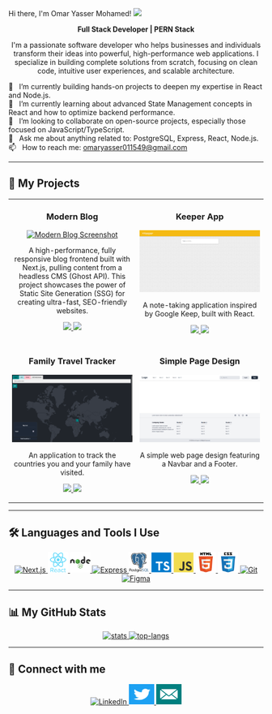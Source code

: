 Hi there, I'm Omar Yasser Mohamed! <img src="https://media.giphy.com/media/hvRJCLFzcasrR4ia7z/giphy.gif" width="30px" />
<p align="center">
<strong>Full Stack Developer | PERN Stack</strong>
</p>

<p align="center">
I'm a passionate software developer who helps businesses and individuals transform their ideas into powerful, high-performance web applications. I specialize in building complete solutions from scratch, focusing on clean code, intuitive user experiences, and scalable architecture.
</p>

🔭   I’m currently building hands-on projects to deepen my expertise in React and Node.js.  
🌱   I’m currently learning about advanced State Management concepts in React and how to optimize backend performance.  
👯   I’m looking to collaborate on open-source projects, especially those focused on JavaScript/TypeScript.  
💬   Ask me about anything related to: PostgreSQL, Express, React, Node.js.  
📫   How to reach me: omaryasser011549@gmail.com <!-- Replace with your email -->

---

## 🚀 My Projects

<table align="center">
<tr align="center">
<td width="50%" valign="top">
<h3 align="center">Modern Blog</h3>
<a href="https://fullstack-blog-nextjs-rouge.vercel.app/" target="_blank">
  <img src="[Link to your screenshot]" alt="Modern Blog Screenshot" width="100%" />
</a>
<p align="center">
  A high-performance, fully responsive blog frontend built with Next.js, pulling content from a headless CMS (Ghost API). This project showcases the power of Static Site Generation (SSG) for creating ultra-fast, SEO-friendly websites.
</p>
<p align="center">
  <a href="https://github.com/Ghost-web-ops/my-blog-frontend-nextjs">
    <img src="https://img.shields.io/badge/Code-GitHub-181717?style=for-the-badge&logo=github" />
  </a>
  <a href="https://fullstack-blog-nextjs-rouge.vercel.app/">
    <img src="https://img.shields.io/badge/Live-Demo-blue?style=for-the-badge&logo=vercel" />
  </a>
</p>
</td>

<td width="50%" valign="top">
<h3 align="center">Keeper App</h3>
<a href="https://subtle-empanada-5cc60a.netlify.app/" target="_blank">
<img src="https://raw.githubusercontent.com/Ghost-web-ops/keeper-app/main/Screenshot%202025-06-24%20094903.png" alt="Keeper App Screenshot" width="100%" />
</a>
<p align="center">A note-taking application inspired by Google Keep, built with React.</p>
<p align="center">
<a href="https://github.com/Ghost-web-ops/keeper-app">
<img src="https://img.shields.io/badge/Code-GitHub-181717?style=for-the-badge&logo=github" />
</a>
<a href="https://subtle-empanada-5cc60a.netlify.app/">
<img src="https://img.shields.io/badge/Live-Demo-blue?style=for-the-badge&logo=netlify" />
</a>
</p>
</td>
</tr>

<tr align="center">
<td width="50%" valign="top">
<h3 align="center">Family Travel Tracker</h3>
<a href="#" target="_blank">
<!-- ضع هنا رابط صورة المشروع الحقيقي -->
<img src="https://raw.githubusercontent.com/Ghost-web-ops/family-travel-tracker/main/project%20photo.png" alt="Family Travel Tracker Screenshot" width="100%" />
</a>
<p align="center">An application to track the countries you and your family have visited.</p>
<p align="center">
<a href="https://github.com/Ghost-web-ops/family-travel-tracker">
<img src="https://img.shields.io/badge/Code-GitHub-181717?style=for-the-badge&logo=github" />
</a>
<!-- ضع هنا رابط الديمو الحقيقي إن توفر -->
<a href="https://family-travel-tracker-production.up.railway.app">
<img src="https://img.shields.io/badge/Live-Demo-blue?style=for-the-badge&logo=vercel" />
</a>
</p>
</td>

<td width="50%" valign="top">
<h3 align="center">Simple Page Design</h3>
<a href="https://simple-page-six.vercel.app/" target="_blank">
<img src="https://raw.githubusercontent.com/Ghost-web-ops/Simple-page/main/Screenshot%202025-07-04%20095557.png" alt="Simple Page Screenshot" width="100%" />
</a>
<p align="center">A simple web page design featuring a Navbar and a Footer.</p>
<p align="center">
<a href="https://github.com/Ghost-web-ops/Simple-page">
<img src="https://img.shields.io/badge/Code-GitHub-181717?style=for-the-badge&logo=github" />
</a>
<a href="https://simple-page-six.vercel.app/">
<img src="https://img.shields.io/badge/Live-Demo-blue?style=for-the-badge&logo=vercel" />
</a>
</p>
</td>
</tr>
</table>

---

## 🛠️ Languages and Tools I Use

<p align="center">
    <a href="https://nextjs.org/" target="_blank">
    <img src="https://skillicons.dev/icons?i=nextjs" alt="Next.js" width="40" height="40"/>
  </a>
  <a href="https://reactjs.org/" target="_blank">
    <img src="https://raw.githubusercontent.com/devicons/devicon/master/icons/react/react-original-wordmark.svg" alt="React" width="40" height="40"/>
  </a>
  <a href="https://nodejs.org" target="_blank">
    <img src="https://raw.githubusercontent.com/devicons/devicon/master/icons/nodejs/nodejs-original-wordmark.svg" alt="Node.js" width="40" height="40"/>
  </a>
  <a href="https://expressjs.com" target="_blank">
    <img src="https://skillicons.dev/icons?i=express" alt="Express" width="40" height="40"/>
  </a>
  <a href="https://www.postgresql.org" target="_blank">
    <img src="https://raw.githubusercontent.com/devicons/devicon/master/icons/postgresql/postgresql-original-wordmark.svg" alt="PostgreSQL" width="40" height="40"/>
  </a>
  <a href="https://www.typescriptlang.org/" target="_blank">
    <img src="https://raw.githubusercontent.com/devicons/devicon/master/icons/typescript/typescript-original.svg" alt="TypeScript" width="40" height="40"/>
  </a>
  <a href="https://developer.mozilla.org/en-US/docs/Web/JavaScript" target="_blank">
    <img src="https://raw.githubusercontent.com/devicons/devicon/master/icons/javascript/javascript-original.svg" alt="JavaScript" width="40" height="40"/>
  </a>
  <a href="https://developer.mozilla.org/en-US/docs/Web/HTML" target="_blank">
    <img src="https://raw.githubusercontent.com/devicons/devicon/master/icons/html5/html5-original-wordmark.svg" alt="HTML5" width="40" height="40"/>
  </a>
  <a href="https://developer.mozilla.org/en-US/docs/Web/CSS" target="_blank">
    <img src="https://raw.githubusercontent.com/devicons/devicon/master/icons/css3/css3-original-wordmark.svg" alt="CSS3" width="40" height="40"/>
  </a>
  <a href="https://git-scm.com/" target="_blank">
    <img src="https://www.vectorlogo.zone/logos/git-scm/git-scm-icon.svg" alt="Git" width="40" height="40"/>
  </a>
  <a href="https://www.figma.com/" target="_blank">
    <img src="https://www.vectorlogo.zone/logos/figma/figma-icon.svg" alt="Figma" width="40" height="40"/>
  </a>
</p>


---

## 📊 My GitHub Stats

<p align="center">
<a href="https://github.com/anuraghazra/github-readme-stats">
<img src="https://github-readme-stats.vercel.app/api?username=Ghost-web-ops&show_icons=true&locale=en&theme=tokyonight&hide_border=true" alt="stats" />
</a>
<a href="https://github.com/anuraghazra/convoychat">
<img src="https://github-readme-stats.vercel.app/api/top-langs/?username=Ghost-web-ops&layout=compact&locale=en&theme=tokyonight&hide_border=true" alt="top-langs" />
</a>
</p>

---

## 🔗 Connect with me

<p align="center">
  <!-- LinkedIn -->
  <a href="https://www.linkedin.com/in/omar-yasser-017995344" target="_blank">
    <img src="https://raw.githubusercontent.com/rahuldkjain/github-profile-readme-generator/master/src/images/icons/Social/linked-in-alt.svg" alt="LinkedIn" height="40" width="50" />
  </a>

  <!-- Twitter / X -->
  <a href="https://x.com/OmarYas4649763" target="_blank">
    <img src="https://raw.githubusercontent.com/edent/SuperTinyIcons/master/images/svg/twitter.svg" alt="Twitter" height="40" width="50" />
  </a>
  <a href="mailto:omaryasser011549@gmail.com">
    <img src="https://raw.githubusercontent.com/edent/SuperTinyIcons/master/images/svg/email.svg" alt="Email" height="40" width="50" />
  </a>
</p>
